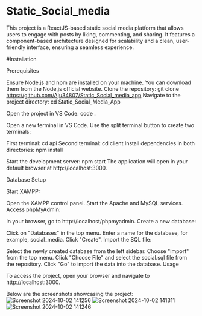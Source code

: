# Static_Social_media
This project is a ReactJS-based static social media platform that allows users to engage with posts by liking, commenting, and sharing. It features a component-based architecture designed for scalability and a clean, user-friendly interface, ensuring a seamless experience.

#Installation

Prerequisites

Ensure Node.js and npm are installed on your machine. You can download them from the Node.js official website.
Clone the repository:
git clone https://github.com/Aju34807/Static_Social_media_app
Navigate to the project directory:
cd Static_Social_Media_App

Open the project in VS Code:
code .

Open a new terminal in VS Code. Use the split terminal button to create two terminals:

First terminal: cd api
Second terminal: cd client
Install dependencies in both directories:
npm install

Start the development server:
npm start
The application will open in your default browser at http://localhost:3000.

Database Setup

Start XAMPP:

Open the XAMPP control panel.
Start the Apache and MySQL services.
Access phpMyAdmin:

In your browser, go to http://localhost/phpmyadmin.
Create a new database:

Click on "Databases" in the top menu.
Enter a name for the database, for example, social_media.
Click "Create".
Import the SQL file:

Select the newly created database from the left sidebar.
Choose "Import" from the top menu.
Click "Choose File" and select the social.sql file from the repository.
Click "Go" to import the data into the database.
Usage

To access the project, open your browser and navigate to http://localhost:3000.

Below are the screenshots showcasing the project:
![Screenshot 2024-10-02 141256](https://github.com/user-attachments/assets/e879d264-8b95-4f13-88cd-a50787a26258)
![Screenshot 2024-10-02 141311](https://github.com/user-attachments/assets/0ad2bbbb-5d9c-474e-9b8a-21cec0e5c558)
![Screenshot 2024-10-02 141246](https://github.com/user-attachments/assets/749b2e61-07bb-459f-801e-974b174442f8)



